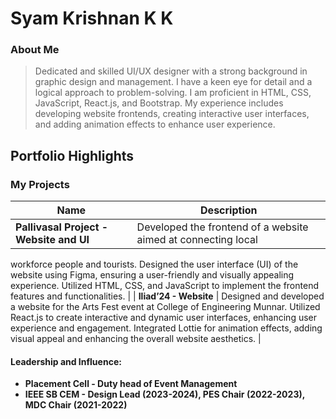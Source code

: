 # Syam Krishnan K K

### About Me

>Dedicated and skilled UI/UX designer with a strong background in graphic design and management. I have a keen eye for detail and a logical approach to problem-solving. I am proficient in HTML, CSS, JavaScript, React.js, and Bootstrap. My experience includes developing website frontends, creating interactive user interfaces, and adding animation effects to enhance user experience.


## Portfolio Highlights

### My Projects

| Name                | Description                                                               |
|---------------------|---------------------------------------------------------------------------|
| **Pallivasal Project - Website and UI**  | Developed the frontend of a website aimed at connecting local
 workforce people and tourists.
 Designed the user interface (UI) of the website using Figma,
 ensuring a user-friendly and visually appealing experience.
 Utilized HTML, CSS, and JavaScript to implement the frontend
 features and functionalities.                                              | 
| **Iliad’24 - Website**  |  Designed and developed a website for the Arts Fest event at
 College of Engineering Munnar.
 Utilized React.js to create interactive and dynamic user
 interfaces, enhancing user experience and engagement.
 Integrated Lottie for animation effects, adding visual appeal and
 enhancing the overall website aesthetics.                          |


#### Leadership and Influence:

- **Placement Cell - Duty head of Event Management**
- **IEEE SB CEM - Design Lead (2023-2024), PES Chair (2022-2023), MDC Chair (2021-2022)**


